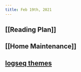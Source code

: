 ```yaml
---
title: Feb 19th, 2021
---
```


## [[Reading Plan]]
## [[Home Maintenance]]
## [logseq themes](https://github.com/PiotrSss/logseq-bujo-theme)
##
